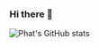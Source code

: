 ### Hi there 👋
![Phat's GitHub stats](https://github-readme-stats.vercel.app/api?username=PhatNguyen2k2&theme=tokionight&show_icons=true)

